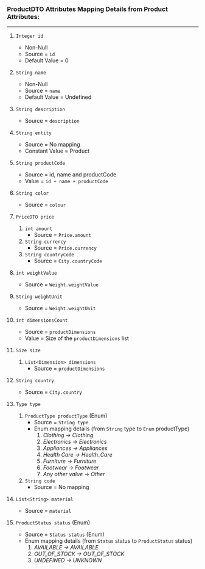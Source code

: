 ### ProductDTO Attributes Mapping Details from Product Attributes:

<hr>

1. `Integer id`
    * Non-Null
    * Source = `id`
    * Default Value = 0


2. `String name`
    * Non-Null
    * Source = `name`
    * Default Value = Undefined


3. `String description`
    * Source = `description`


4. `String entity`
    * Source = No mapping
    * Constant Value = Product


5. `String productCode`
    * Source = id, name and productCode
    * Value = `id + name + productCode`


6. `String color`
    * Source = `colour`


7. `PriceDTO price`
    1. `int amount`
        * Source = `Price.amount`
    2. `String currency`
        * Source = `Price.currency`
    3. `String countryCode`
        * Source = `City.countryCode`


8. `int weightValue`
    * Source = `Weight.weightValue`


9. `String weightUnit`
    * Source = `Weight.weightUnit`


10. `int dimensionsCount`
    * Source = `productDimensions`
    * Value = Size of the `productDimensions` list


11. `Size size`
    1. `List<Dimension> dimensions`
        * Source = `productDimensions`


12. `String country`
    * Source = `City.country`


13. `Type type`
    1. `ProductType productType` (Enum)
        * Source = `String type`
        * Enum mapping details (from `String` type to `Enum` productType)
            1. *Clothing           ->          Clothing*
            2. *Electronics        ->          Electronics*
            3. *Appliances         ->          Appliances*
            4. *Health Care        ->          Health_Care*
            5. *Furniture          ->          Furniture*
            6. *Footwear           ->          Footwear*
            7. *Any other value    ->          Other*
    2. `String code`
        * Source = No mapping


14. `List<String> material`
    * Source = `material`


15. `ProductStatus status` (Enum)
    * Source = `Status status` (Enum)
    * Enum mapping details (from `Status` status to `ProductStatus` status)
        1. *AVAILABLE         ->        AVAILABLE*
        2. *OUT_OF_STOCK      ->        OUT_OF_STOCK*
        3. *UNDEFINED         ->        UNKNOWN*
